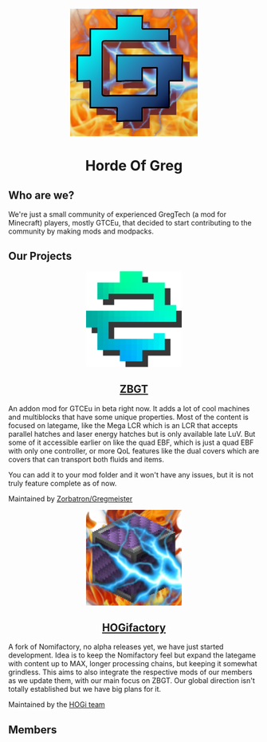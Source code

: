 <p align="center"><img src="https://github.com/Horde-Of-Greg/.github/blob/main/assets/images/HOG-logo.png?raw=true" alt="HOG Logo" width="256"></p>
<h1 align="center">Horde Of Greg</h1>

## Who are we?
We're just a small community of experienced GregTech (a mod for Minecraft) players, mostly GTCEu, that decided to start contributing to the community by making mods and modpacks.

## Our Projects
<p align="center"><img src="https://github.com/Horde-Of-Greg/.github/blob/main/assets/images/ZBGT-logo.png?raw=true" alt="ZBGT Logo" width="192"></p>
<h2 align="center"><a href="https://github.com/Zorbatron/ZBGT">ZBGT</a></h2>

An addon mod for GTCEu in beta right now. It adds a lot of cool machines and multiblocks that have some unique properties. Most of the content is focused on lategame, like the Mega LCR which is an LCR that accepts parallel hatches and laser energy hatches but is only available late LuV. But some of it accessible earlier on like the quad EBF, which is just a quad EBF with only one controller, or more QoL features like the dual covers which are covers that can transport both fluids and items. 

You can add it to your mod folder and it won't have any issues, but it is not truly feature complete as of now. 

Maintained by [Zorbatron/Gregmeister](https://github.com/Zorbatron) 

<p align="center"><img src="https://github.com/Horde-Of-Greg/.github/blob/main/assets/images/HOGifactory-logo.png?raw=true" alt="HOGifactory Logo" width="192"></p>
<h2 align="center"><a href="https://github.com/Horde-Of-Greg/HOGifactory">HOGifactory</a></h2>

A fork of Nomifactory, no alpha releases yet, we have just started development. Idea is to keep the Nomifactory feel but expand the lategame with content up to MAX, longer processing chains, but keeping it somewhat grindless. This aims to also integrate the respective mods of our members as we update them, with our main focus on ZBGT. Our global direction isn't totally established but we have big plans for it.

Maintained by the [HOGi team](https://github.com/orgs/Horde-Of-Greg/teams/hogi-team)

## Members
